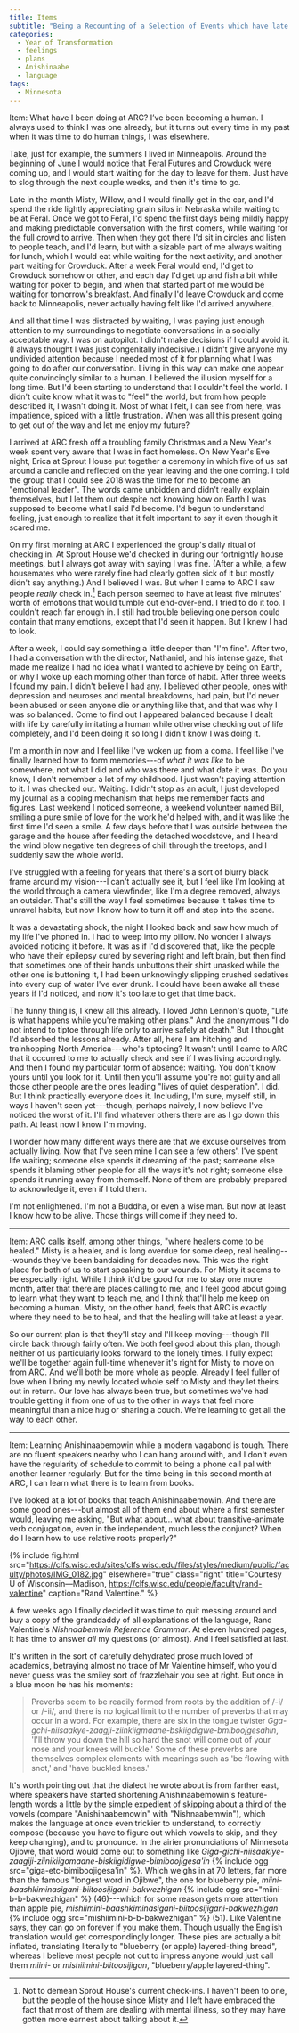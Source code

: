 ```yaml
---
title: Items
subtitle: "Being a Recounting of a Selection of Events which have late occurr’d at *ARC*, & divers Reflections thereon."
categories:
  - Year of Transformation
  - feelings
  - plans
  - Anishinaabe
  - language
tags:
  - Minnesota
---
```


<span class="small-caps">Item:</span> What have I been doing at ARC? I’ve been becoming a human. I always used to think I was one already, but it turns out every time in my past when it was time to do human things, I was elsewhere.

Take, just for example, the summers I lived in Minneapolis. Around the beginning of June I would notice that Feral Futures and Crowduck were coming up, and I would start waiting for the day to leave for them. Just have to slog through the next couple weeks, and then it's time to go.

Late in the month Misty, Willow, and I would finally get in the car, and I'd spend the ride lightly appreciating grain silos in Nebraska while waiting to be at Feral. Once we got to Feral, I'd spend the first days being mildly happy and making predictable conversation with the first comers, while waiting for the full crowd to arrive. Then when they got there I'd sit in circles and listen to people teach, and I'd learn, but with a sizable part of me always waiting for lunch, which I would eat while waiting for the next activity, and another part waiting for Crowduck. After a week Feral would end, I'd get to Crowduck somehow or other, and each day I'd get up and fish a bit while waiting for poker to begin, and when that started part of me would be waiting for tomorrow's breakfast. And finally I'd leave Crowduck and come back to Minneapolis, never actually having felt like I'd arrived anywhere.

And all that time I was distracted by waiting, I was paying just enough attention to my surroundings to negotiate conversations in a socially acceptable way. I was on autopilot. I didn't make decisions if I could avoid it. (I always thought I was just congenitally indecisive.) I didn't give anyone my undivided attention because I needed most of it for planning what I was going to do after our conversation. Living in this way can make one appear quite convincingly similar to a human. I believed the illusion myself for a long time. But I'd been starting to understand that I couldn't feel the world. I didn't quite know what it was to "feel" the world, but from how people described it, I wasn't doing it. Most of what I felt, I can see from here, was impatience, spiced with a little frustration. When was all this present going to get out of the way and let me enjoy my future?

I arrived at ARC fresh off a troubling family Christmas and a New Year's week spent very aware that I was in fact homeless. On New Year's Eve night, Erica at Sprout House put together a ceremony in which five of us sat around a candle and reflected on the year leaving and the one coming. I told the group that I could see 2018 was the time for me to become an "emotional leader". The words came unbidden and didn't really explain themselves, but I let them out despite not knowing how on Earth I was supposed to become what I said I'd become. I'd begun to understand feeling, just enough to realize that it felt important to say it even though it scared me.

On my first morning at ARC I experienced the group's daily ritual of checking in. At Sprout House we'd checked in during our fortnightly house meetings, but I always got away with saying I was fine. (After a while, a few housemates who were rarely fine had clearly gotten sick of it but mostly didn't say anything.) And I believed I was. But when I came to ARC I saw people *really* check in.[^1] Each person seemed to have at least five minutes' worth of emotions that would tumble out end-over-end. I tried to do it too. I couldn't reach far enough in. I still had trouble believing one person could contain that many emotions, except that I'd seen it happen. But I knew I had to look.

[^1]: Not to demean Sprout House's current check-ins. I haven't been to one, but the people of the house since Misty and I left have embraced the fact that most of them are dealing with mental illness, so they may have gotten more earnest about talking about it.

After a week, I could say something a little deeper than "I'm fine". After two, I had a conversation with the director, Nathaniel, and his intense gaze, that made me realize I had no idea what I wanted to achieve by being on Earth, or why I woke up each morning other than force of habit. After three weeks I found my pain. I didn't believe I had any. I believed other people, ones with depression and neuroses and mental breakdowns, had pain, but I'd never been abused or seen anyone die or anything like that, and that was why I was so balanced. Come to find out I appeared balanced because I dealt with life by carefully imitating a human while otherwise checking out of life completely, and I'd been doing it so long I didn't know I was doing it.

I'm a month in now and I feel like I've woken up from a coma. I feel like I've finally learned how to form memories---of *what it was like* to be somewhere, not what I did and who was there and what date it was. Do you know, I don't remember a lot of my childhood. I just wasn't paying attention to it. I was checked out. Waiting. I didn't stop as an adult, I just developed my journal as a coping mechanism that helps me remember facts and figures. Last weekend I noticed someone, a weekend volunteer named Bill, smiling a pure smile of love for the work he'd helped with, and it was like the first time I'd seen a smile. A few days before that I was outside between the garage and the house after feeding the detached woodstove, and I heard the wind blow negative ten degrees of chill through the treetops, and I suddenly saw the whole world.

I've struggled with a feeling for years that there's a sort of blurry black frame around my vision---I can't actually see it, but I feel like I'm looking at the world through a camera viewfinder, like I'm a degree removed, always an outsider. That's still the way I feel sometimes because it takes time to unravel habits, but now I know how to turn it off and step into the scene.

It was a devastating shock, the night I looked back and saw how much of my life I've phoned in. I had to weep into my pillow. No wonder I always avoided noticing it before. It was as if I'd discovered that, like the people who have their epilepsy cured by severing right and left brain, but then find that sometimes one of their hands unbuttons their shirt unasked while the other one is buttoning it, I had been unknowingly slipping crushed sedatives into every cup of water I've ever drunk. I could have been awake all these years if I'd noticed, and now it's too late to get that time back.

The funny thing is, I knew all this already. I loved John Lennon's quote, "Life is what happens while you're making other plans." And the anonymous "I do not intend to tiptoe through life only to arrive safely at death." But I thought I'd absorbed the lessons already. After all, here I am hitching and trainhopping North America---who's tiptoeing? It wasn't until I came to ARC that it occurred to me to actually check and see if I was living accordingly. And then I found my particular form of absence: waiting. You don't know yours until you look for it. Until then you'll assume you're not guilty and all those other people are the ones leading "lives of quiet desperation". I did. But I think practically everyone does it. Including, I'm sure, myself still, in ways I haven't seen yet---though, perhaps naively, I now believe I've noticed the worst of it. I'll find whatever others there are as I go down this path. At least now I know I'm moving.

I wonder how many different ways there are that we excuse ourselves from actually living. Now that I've seen mine I can see a few others'. I've spent life waiting; someone else spends it dreaming of the past; someone else spends it blaming other people for all the ways it's not right; someone else spends it running away from themself. None of them are probably prepared to acknowledge it, even if I told them.

I'm not enlightened. I'm not a Buddha, or even a wise man. But now at least I know how to be alive. Those things will come if they need to.

***

<span class="small-caps">Item:</span> ARC calls itself, among other things, "where healers come to be healed." Misty is a healer, and is long overdue for some deep, real healing---wounds they've been bandaiding for decades now. This was the right place for both of us to start speaking to our wounds. For Misty it seems to be especially right. While I think it'd be good for me to stay one more month, after that there are places calling to me, and I feel good about going to learn what they want to teach me, and I think that'll help me keep on becoming a human. Misty, on the other hand, feels that ARC is exactly where they need to be to heal, and that the healing will take at least a year.

So our current plan is that they'll stay and I'll keep moving---though I'll circle back through fairly often. We both feel good about this plan, though neither of us particularly looks forward to the lonely times. I fully expect we'll be together again full-time whenever it's right for Misty to move on from ARC. And we'll both be more whole as people. Already I feel fuller of love when I bring my newly located whole self to Misty and they let theirs out in return. Our love has always been true, but sometimes we've had trouble getting it from one of us to the other in ways that feel more meaningful than a nice hug or sharing a couch. We're learning to get all the way to each other.

***

<span class="small-caps">Item:</span> Learning Anishinaabemowin while a modern vagabond is tough. There are no fluent speakers nearby who I can hang around with, and I don't even have the regularity of schedule to commit to being a phone call pal with another learner regularly. But for the time being in this second month at ARC, I can learn what there is to learn from books.

I've looked at a lot of books that teach Anishinaabemowin. And there are some good ones---but almost all of them end about where a first semester would, leaving me asking, "But what about... what about transitive-animate verb conjugation, even in the independent, much less the conjunct? When do I learn how to use relative roots properly?"

{% include fig.html src="https://clfs.wisc.edu/sites/clfs.wisc.edu/files/styles/medium/public/faculty/photos/IMG_0182.jpg" elsewhere="true" class="right" title="Courtesy U of Wisconsin—Madison, https://clfs.wisc.edu/people/faculty/rand-valentine" caption="Rand Valentine." %}

A few weeks ago I finally decided it was time to quit messing around and buy a copy of the granddaddy of all explanations of the language, Rand Valentine's *Nishnaabemwin Reference Grammar*. At eleven hundred pages, it has time to answer *all* my questions (or almost). And I feel satisfied at last.

It's written in the sort of carefully dehydrated prose much loved of academics, betraying almost no trace of Mr Valentine himself, who you'd never guess was the smiley sort of frazzlehair you see at right. But once in a blue moon he has his moments:

> Preverbs seem to be readily formed from roots by the addition of /-i/ or /-ii/, and there is no logical limit to the number of preverbs that may occur in a word. For example, there are six in the tongue twister *Gga-gchi-niisaakye-zaagji-ziinkiigmaane-bskiigdigwe-bmiboojgesahin*, 'I'll throw you down the hill so hard the snot will come out of your nose and your knees will buckle.' Some of these preverbs are themselves complex elements with meanings such as 'be flowing with snot,' and 'have buckled knees.'

It's worth pointing out that the dialect he wrote about is from farther east, where speakers have started shortening Anishinaabemowin's feature-length words a little by the simple expedient of skipping about a third of the vowels (compare "Anishinaabemowin" with "Nishnaabemwin"), which makes the language at once even trickier to understand, to correctly compose (because you have to figure out which vowels to skip, and they keep changing), and to pronounce. In the airier pronunciations of Minnesota Ojibwe, that word would come out to something like *Giga-gichi-niisaakiye-zaagiji-ziinikiigomaane-biskiigidigwe-bimiboojigesa'in* {% include ogg src="giga-etc-bimiboojigesa'in" %}. Which weighs in at 70 letters, far more than the famous "longest word in Ojibwe", the one for blueberry pie, *miini-baashkiminasigani-biitoosijigani-bakwezhigan* {% include ogg src="miini-b-b-bakwezhigan" %} (46)---which for some reason gets more attention than apple pie, *mishiimini-baashkiminasigani-biitoosijigani-bakwezhigan* {% include ogg src="mishiimini-b-b-bakwezhigan" %} (51). Like Valentine says, they can go on forever if you make them. Though usually the English translation would get correspondingly longer. These pies are actually a bit inflated, translating literally to "blueberry (or apple) layered-thing bread", whereas I believe most people not out to impress anyone would just call them *miini-* or *mishiimini-biitoosijigan*, "blueberry/apple layered-thing".
